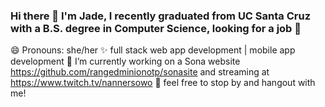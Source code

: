 ### Hi there 👋 I'm Jade, I recently graduated from UC Santa Cruz with a B.S. degree in Computer Science, looking for a job 🙏

😄 Pronouns: she/her
✨ full stack web app development | mobile app development
🔭 I’m currently working on a Sona website https://github.com/rangedminionotp/sonasite and streaming at https://www.twitch.tv/nannersowo 💬 feel free to stop by and hangout with me!
<!--
**rangedminionotp/rangedminionotp** is a ✨ _special_ ✨ repository because its `README.md` (this file) appears on your GitHub profile.

Here are some ideas to get you started:

- 🔭 I’m currently working on ...
- 🌱 I’m currently learning ...
- 👯 I’m looking to collaborate on ...
- 🤔 I’m looking for help with ...
- 💬 Ask me about ...
- 📫 How to reach me: ...
- 😄 Pronouns: ...
- ⚡ Fun fact: ...
-->
